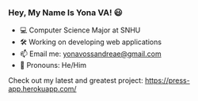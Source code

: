 ### Hey, My Name Is Yona VA! 😃
- 💻 Computer Science Major at SNHU
- 🛠 Working on developing web applications
- 📫 Email me: yonavossandreae@gmail.com
- 💁‍ Pronouns: He/Him

Check out my latest and greatest project: https://press-app.herokuapp.com/

